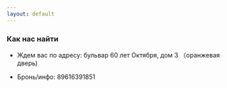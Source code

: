 ```yaml
---
layout: default
---
```


### Как нас найти

* Ждем вас по адресу: бульвар 60 лет Октября, дом 3 （оранжевая дверь)


* Бронь/инфо: 89616391851